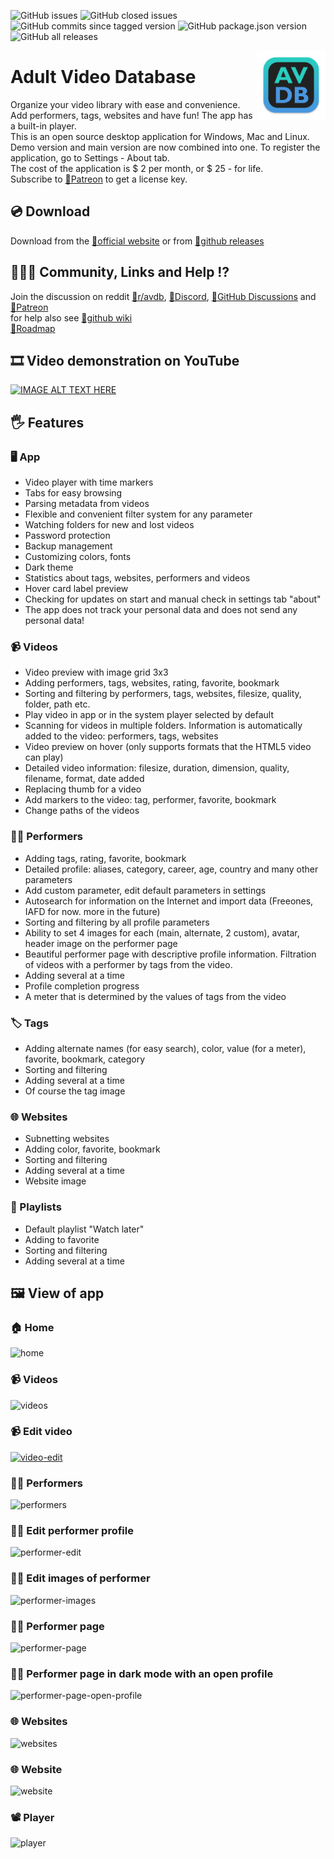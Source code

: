 ![GitHub issues](https://img.shields.io/github/issues/fupdec/adult-video-database?color=%233aca0a)
![GitHub closed issues](https://img.shields.io/github/issues-closed/fupdec/Adult-Video-Database?color=%23f44)
![GitHub commits since tagged version](https://img.shields.io/github/commits-since/fupdec/adult-video-database/v0.9.2-beta?color=green)
![GitHub package.json version](https://img.shields.io/github/package-json/v/fupdec/Adult-Video-Database?color=blue)
![GitHub all releases](https://img.shields.io/github/downloads/fupdec/Adult-Video-Database/total?color=blueviolet)

<img align="right" width="110" height="110" src="./public/icons/icon.png">

# Adult Video Database
Organize your video library with ease and convenience. Add performers, tags, websites and have fun! The app has a built-in player. <br>
This is an open source desktop application for Windows, Mac and Linux. <br>
Demo version and main version are now combined into one. To register the application, go to Settings - About tab.<br>
The cost of the application is $ 2 per month, or $ 25 - for life.<br>
Subscribe to <a href="https://www.patreon.com/avdb">🔗Patreon</a> to get a license key. 

## 💿 Download
Download from the <a href="https://avdb.app/downloads/">🔗official website</a> or from <a href="https://github.com/fupdec/Adult-Video-Database/releases">🔗github releases</a>

## 🧑‍🤝‍🧑 Community, Links and Help ⁉️
Join the discussion on reddit <a href="https://www.reddit.com/r/avdb/">🔗r/avdb</a>, <a href="https://discord.gg/QSnXFvXZVh">🔗Discord</a>,
<a href="https://github.com/fupdec/Adult-Video-Database/discussions">🔗GitHub Discussions</a> and <a href="https://www.patreon.com/avdb">🔗Patreon</a> <br>
for help also see <a href="https://github.com/fupdec/Adult-Video-Database/wiki">🔗github wiki</a> <br>
<a href="https://github.com/fupdec/Adult-Video-Database/projects/1">🔗Roadmap</a>

## 🎞️ Video demonstration on YouTube
[![IMAGE ALT TEXT HERE](https://img.youtube.com/vi/voXkWelDpc8/mqdefault.jpg)](https://www.youtube.com/watch?v=voXkWelDpc8)

## 🖐️ Features

### 🖥️ App
- Video player with time markers
- Tabs for easy browsing
- Parsing metadata from videos
- Flexible and convenient filter system for any parameter
- Watching folders for new and lost videos
- Password protection
- Backup management
- Customizing colors, fonts
- Dark theme
- Statistics about tags, websites, performers and videos
- Hover card label preview
- Checking for updates on start and manual check in settings tab "about"
- The app does not track your personal data and does not send any personal data!

### 📹 Videos
- Video preview with image grid 3x3
- Adding performers, tags, websites, rating, favorite, bookmark
- Sorting and filtering by performers, tags, websites, filesize, quality, folder, path etc.
- Play video in app or in the system player selected by default
- Scanning for videos in multiple folders. Information is automatically added to the video: performers, tags, websites
- Video preview on hover (only supports formats that the HTML5 video can play)
- Detailed video information: filesize, duration, dimension, quality, filename, format, date added
- Replacing thumb for a video 
- Add markers to the video: tag, performer, favorite, bookmark
- Change paths of the videos

### 👱‍♀️ Performers
- Adding tags, rating, favorite, bookmark
- Detailed profile: aliases, category, career, age, country and many other parameters
- Add custom parameter, edit default parameters in settings 
- Autosearch for information on the Internet and import data (Freeones, IAFD for now. more in the future)
- Sorting and filtering by all profile parameters
- Ability to set 4 images for each (main, alternate, 2 custom), avatar, header image on the performer page
- Beautiful performer page with descriptive profile information. Filtration of videos with a performer by tags from the video. 
- Adding several at a time
- Profile completion progress
- A meter that is determined by the values of tags from the video

### 🏷️ Tags
- Adding alternate names (for easy search), color, value (for a meter), favorite, bookmark, category
- Sorting and filtering
- Adding several at a time
- Of course the tag image

### 🌐 Websites
- Subnetting websites
- Adding color, favorite, bookmark
- Sorting and filtering
- Adding several at a time
- Website image

### 🧾 Playlists
- Default playlist "Watch later" 
- Adding to favorite
- Sorting and filtering
- Adding several at a time

## 🖼️ View of app

### 🏠 Home 
![home](https://i.ibb.co/3p20KF6/home.png)

### 📹 Videos
![videos](https://i.ibb.co/fMzrzt1/videos.png)

### 📹 Edit video
[![video-edit](http://ibb.co.com/images/12121211c6786fc1925758ec.md.jpg)](http://ibb.co.com/image/2af3g9)

### 👱‍♀️ Performers
![performers](https://i.ibb.co/YZvJXfm/performers.png)

### 👱‍♀️ Edit performer profile
![performer-edit](https://i.ibb.co/gzLfD1n/performer-edit.png)

### 👱‍♀️ Edit images of performer
![performer-images](https://i.ibb.co/WHwgVSW/performer-images.png)

### 👱‍♀️ Performer page
![performer-page](https://i.ibb.co/hfwJGY7/performer-page.png)

### 👱‍♀️ Performer page in dark mode with an open profile 
![performer-page-open-profile](https://i.ibb.co/0hGC0h8/performer-page-open-profile.png)

### 🌐 Websites
![websites](https://i.ibb.co/4PkHbzh/websites.png)

### 🌐 Website
![website](https://i.ibb.co/QQGxWDH/website.png)

### 📽️ Player
![player](https://i.ibb.co/tYPHjWz/player.png)